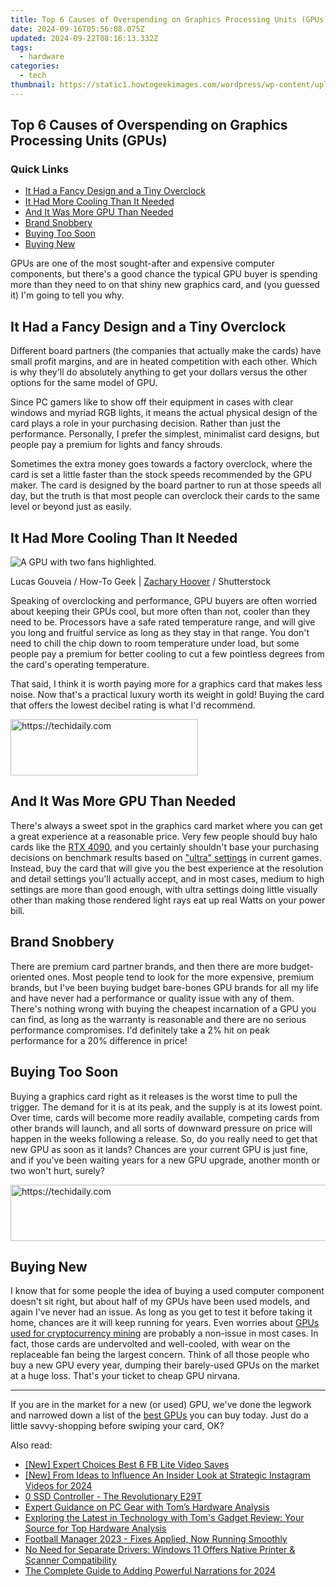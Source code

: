 ```yaml
---
title: Top 6 Causes of Overspending on Graphics Processing Units (GPUs)
date: 2024-09-16T05:56:08.075Z
updated: 2024-09-22T08:16:13.332Z
tags:
  - hardware
categories:
  - tech
thumbnail: https://static1.howtogeekimages.com/wordpress/wp-content/uploads/2024/06/a-gpu-with-a-pile-of-money-around-it.jpg
---
```


## Top 6 Causes of Overspending on Graphics Processing Units (GPUs)

### Quick Links

* [It Had a Fancy Design and a Tiny Overclock](https://article-files.techidaily.com/updated-virtual-veracity-versus-physical-prowess-in-live-links-for-2024/)
* [It Had More Cooling Than It Needed](https://fox-blue.techidaily.com/2024-approved-optimal-strategy-for-integrating-linktree-in-tiktok-profiles/)
* [And It Was More GPU Than Needed](https://blog-min.techidaily.com/how-to-restore-missing-call-logs-from-nokia-c110-by-fonelab-android-recover-call-logs/)
* [Brand Snobbery](https://youtube-zero.techidaily.com/n-2024-gaming-hits-with-powerful-hashtag-strategies/)
* [Buying Too Soon](https://ai-video-translation.techidaily.com/updated-in-2024-translate-audiovideo-content-from-spanish-to-english-and-vice-versa/)
* [Buying New](https://activate-lock.techidaily.com/easy-tutorial-for-activating-icloud-on-apple-iphone-13-safe-and-legal-by-drfone-ios/)

 GPUs are one of the most sought-after and expensive computer components, but there's a good chance the typical GPU buyer is spending more than they need to on that shiny new graphics card, and (you guessed it) I'm going to tell you why.

##  It Had a Fancy Design and a Tiny Overclock

 Different board partners (the companies that actually make the cards) have small profit margins, and are in heated competition with each other. Which is why they'll do absolutely anything to get your dollars versus the other options for the same model of GPU.

 Since PC gamers like to show off their equipment in cases with clear windows and myriad RGB lights, it means the actual physical design of the card plays a role in your purchasing decision. Rather than just the performance. Personally, I prefer the simplest, minimalist card designs, but people pay a premium for lights and fancy shrouds.

 Sometimes the extra money goes towards a factory overclock, where the card is set a little faster than the stock speeds recommended by the GPU maker. The card is designed by the board partner to run at those speeds all day, but the truth is that most people can overclock their cards to the same level or beyond just as easily.

##  It Had More Cooling Than It Needed

![A GPU with two fans highlighted.](https://static1.howtogeekimages.com/wordpress/wp-content/uploads/2024/04/a-gpu-with-two-fans-highlighted.jpg) 

Lucas Gouveia / How-To Geek | [Zachary Hoover](https://www.shutterstock.com/image-photo/computer-graphics-card-on-white-background-1164796630) / Shutterstock

 Speaking of overclocking and performance, GPU buyers are often worried about keeping their GPUs cool, but more often than not, cooler than they need to be. Processors have a safe rated temperature range, and will give you long and fruitful service as long as they stay in that range. You don't need to chill the chip down to room temperature under load, but some people pay a premium for better cooling to cut a few pointless degrees from the card's operating temperature.

 That said, I think it is worth paying more for a graphics card that makes less noise. Now that's a practical luxury worth its weight in gold! Buying the card that offers the lowest decibel rating is what I'd recommend.

<!-- affiliate ads begin -->
<a href="https://malaysia-healthcare-travel-council.pxf.io/c/5597632/1557746/17382" target="_top" id="1557746">
  <img src="//a.impactradius-go.com/display-ad/17382-1557746" border="0" alt="https://techidaily.com" width="300" height="90"/>
</a>
<img height="0" width="0" src="https://malaysia-healthcare-travel-council.pxf.io/i/5597632/1557746/17382" style="position:absolute;visibility:hidden;" border="0" />
<!-- affiliate ads end -->

##  And It Was More GPU Than Needed

 There's always a sweet spot in the graphics card market where you can get a great experience at a reasonable price. Very few people should buy halo cards like the [RTX 4090](https://location-social.techidaily.com/in-2024-top-7-skype-hacker-to-hack-any-skype-account-on-your-samsung-galaxy-a25-5g-drfone-by-drfone-virtual-android/), and you certainly shouldn't base your purchasing decisions on benchmark results based on ["ultra" settings](https://android-location-track.techidaily.com/how-do-i-stop-someone-from-tracking-my-meizu-21-drfone-by-drfone-virtual-android/) in current games. Instead, buy the card that will give you the best experience at the resolution and detail settings you'll actually accept, and in most cases, medium to high settings are more than good enough, with ultra settings doing little visually other than making those rendered light rays eat up real Watts on your power bill.

##  Brand Snobbery

 There are premium card partner brands, and then there are more budget-oriented ones. Most people tend to look for the more expensive, premium brands, but I've been buying budget bare-bones GPU brands for all my life and have never had a performance or quality issue with any of them. There's nothing wrong with buying the cheapest incarnation of a GPU you can find, as long as the warranty is reasonable and there are no serious performance compromises. I'd definitely take a 2% hit on peak performance for a 20% difference in price!

##  Buying Too Soon

 Buying a graphics card right as it releases is the worst time to pull the trigger. The demand for it is at its peak, and the supply is at its lowest point. Over time, cards will become more readily available, competing cards from other brands will launch, and all sorts of downward pressure on price will happen in the weeks following a release. So, do you really need to get that new GPU as soon as it lands? Chances are your current GPU is just fine, and if you've been waiting years for a new GPU upgrade, another month or two won't hurt, surely?

<!-- affiliate ads begin -->
<a href="https://bluettide.pxf.io/c/5597632/2141683/17092" target="_top" id="2141683">
  <img src="//a.impactradius-go.com/display-ad/17092-2141683" border="0" alt="https://techidaily.com" width="728" height="90"/>
</a>
<img height="0" width="0" src="https://bluettide.pxf.io/i/5597632/2141683/17092" style="position:absolute;visibility:hidden;" border="0" />
<!-- affiliate ads end -->

##  Buying New

 I know that for some people the idea of buying a used computer component doesn't sit right, but about half of my GPUs have been used models, and again I've never had an issue. As long as you get to test it before taking it home, chances are it will keep running for years. Even worries about [GPUs used for cryptocurrency mining](https://phone-solutions.techidaily.com/how-do-i-sign-a-svd-file-free-by-ldigisigner-sign-a-word-sign-a-word/) are probably a non-issue in most cases. In fact, those cards are undervolted and well-cooled, with wear on the replaceable fan being the largest concern. Think of all those people who buy a new GPU every year, dumping their barely-used GPUs on the market at a huge loss. That's your ticket to cheap GPU nirvana.

---

 If you are in the market for a new (or used) GPU, we've done the legwork and narrowed down a list of the [best GPUs](https://article-tips.techidaily.com/discover-how-to-change-your-characters-voice-and-sound-presence-naturally-expert-tips-for-free/) you can buy today. Just do a little savvy-shopping before swiping your card, OK?

<ins class="adsbygoogle"
     style="display:block"
     data-ad-format="autorelaxed"
     data-ad-client="ca-pub-7571918770474297"
     data-ad-slot="1223367746"></ins>

<ins class="adsbygoogle"
     style="display:block"
     data-ad-client="ca-pub-7571918770474297"
     data-ad-slot="8358498916"
     data-ad-format="auto"
     data-full-width-responsive="true"></ins>

<span class="atpl-alsoreadstyle">Also read:</span>
<div><ul>
<li><a href="https://facebook-video-content.techidaily.com/new-expert-choices-best-6-fb-lite-video-saves/"><u>[New] Expert Choices Best 6 FB Lite Video Saves</u></a></li>
<li><a href="https://instagram-videos.techidaily.com/new-from-ideas-to-influence-an-insider-look-at-strategic-instagram-videos-for-2024/"><u>[New] From Ideas to Influence An Insider Look at Strategic Instagram Videos for 2024</u></a></li>
<li><a href="https://hardware-reviews.techidaily.com/0-ssd-controller-the-revolutionary-e29t/"><u>0 SSD Controller - The Revolutionary E29T</u></a></li>
<li><a href="https://hardware-reviews.techidaily.com/expert-guidance-on-pc-gear-with-toms-hardware-analysis/"><u>Expert Guidance on PC Gear with Tom’s Hardware Analysis</u></a></li>
<li><a href="https://hardware-reviews.techidaily.com/exploring-the-latest-in-technology-with-toms-gadget-review-your-source-for-top-hardware-analysis/"><u>Exploring the Latest in Technology with Tom's Gadget Review: Your Source for Top Hardware Analysis</u></a></li>
<li><a href="https://win-blog.techidaily.com/football-manager-2023-fixes-applied-now-running-smoothly/"><u>Football Manager 2023 - Fixes Applied, Now Running Smoothly</u></a></li>
<li><a href="https://win-amazing.techidaily.com/no-need-for-separate-drivers-windows-11-offers-native-printer-and-scanner-compatibility/"><u>No Need for Separate Drivers: Windows 11 Offers Native Printer & Scanner Compatibility</u></a></li>
<li><a href="https://fox-friendly.techidaily.com/the-complete-guide-to-adding-powerful-narrations-for-2024/"><u>The Complete Guide to Adding Powerful Narrations for 2024</u></a></li>
</ul></div>

